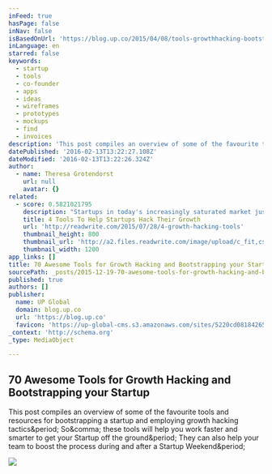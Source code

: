 ```yaml
---
inFeed: true
hasPage: false
inNav: false
isBasedOnUrl: 'https://blog.up.co/2015/04/08/tools-growthhacking-bootstrapping-your-startup/'
inLanguage: en
starred: false
keywords:
  - startup
  - tools
  - co-founder
  - apps
  - ideas
  - wireframes
  - prototypes
  - mockups
  - find
  - invoices
description: 'This post compiles an overview of some of the favourite tools and resources for bootstrapping a startup and employing growth hacking tactics. So, these tools will help you work faster and smarter to get your Startup off the ground. They can also help your team to boost the process during and after a Startup Weekend.'
datePublished: '2016-02-13T13:22:27.108Z'
dateModified: '2016-02-13T13:22:26.324Z'
author:
  - name: Theresa Grotendorst
    url: null
    avatar: {}
related:
  - score: 0.5821021795
    description: "Startups in today's increasingly saturated market just can't overestimate the importance of business growth. Technology is a frenzied sector, and founders who want to make an impact often need to prove that their businesses aren't merely growing or thriving, but accelerating in hyperdrive."
    title: 4 Tools To Help Startups Hack Their Growth
    url: 'http://readwrite.com/2015/07/28/4-growth-hacking-tools'
    thumbnail_height: 800
    thumbnail_url: 'http://a2.files.readwrite.com/image/upload/c_fit,cs_srgb,dpr_1.0,h_1200,q_80,w_1200/MTMxOTAwNTgwMjU4OTQ0Mjc0.jpg'
    thumbnail_width: 1200
app_links: []
title: 70 Awesome Tools for Growth Hacking and Bootstrapping your Startup
sourcePath: _posts/2015-12-19-70-awesome-tools-for-growth-hacking-and-bootstrapping-your-s.md
published: true
authors: []
publisher:
  name: UP Global
  domain: blog.up.co
  url: 'https://blog.up.co'
  favicon: 'https://up-global-cms.s3.amazonaws.com/sites/5220cd08184265ee3e000003/theme/images/UP_Global_HQ_favicon.png'
_context: 'http://schema.org'
_type: MediaObject

---
```

<article style=""><h1>70 Awesome Tools for Growth Hacking and Bootstrapping your Startup</h1><p>This post compiles an overview of some of the favourite tools and resources for bootstrapping a startup and employing growth hacking tactics&amp;period; So&amp;comma; these tools will help you work faster and smarter to get your Startup off the ground&amp;period; They can also help your team to boost the process during and after a Startup Weekend&amp;period;</p><img src="https://blog.up.co/wp-content/uploads/2015/04/591-800x533.jpg" /></article>